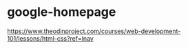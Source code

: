 # google-homepage
https://www.theodinproject.com/courses/web-development-101/lessons/html-css?ref=lnav
